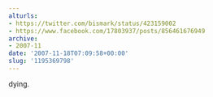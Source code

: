 ```yaml
---
alturls:
- https://twitter.com/bismark/status/423159002
- https://www.facebook.com/17803937/posts/856461676949
archive:
- 2007-11
date: '2007-11-18T07:09:58+00:00'
slug: '1195369798'
---
```


dying.

